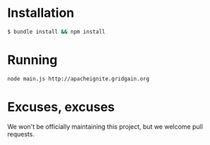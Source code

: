 # Installation

``` sh
$ bundle install && npm install
```

# Running

``` sh
node main.js http://apacheignite.gridgain.org
```

# Excuses, excuses

We won't be officially maintaining this project, but we welcome pull requests.
